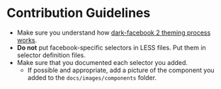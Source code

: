 
Contribution Guidelines
=======================

* Make sure you understand how [dark-facebook 2 theming process works](docs/theming-process.md).
* __Do not__ put facebook-specific selectors in LESS files.
  Put them in selector definition files.
* Make sure that you documented each selector you added.
  * If possible and appropriate,
    add a picture of the component you added to the `docs/images/components` folder.



